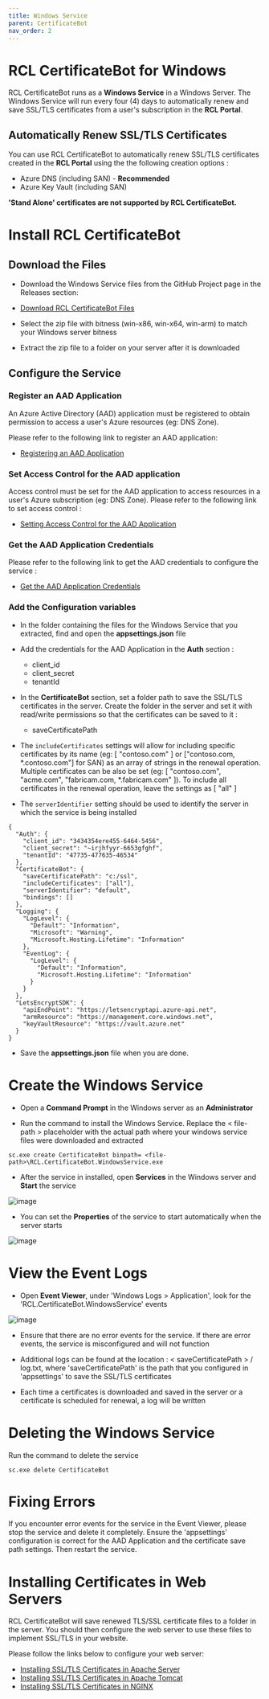 ```yaml
---
title: Windows Service
parent: CertificateBot
nav_order: 2
---
```


# RCL CertificateBot for Windows

RCL CertificateBot runs as a **Windows Service** in a Windows Server. The Windows Service will run every four (4) days to automatically renew and save SSL/TLS certificates from a user's subscription in the **RCL Portal**.

## Automatically Renew SSL/TLS Certificates

You can use RCL CertificateBot to automatically renew SSL/TLS certificates created in the **RCL Portal** using the the following creation options :

- Azure DNS (including SAN) - **Recommended**
- Azure Key Vault (including SAN)

**'Stand Alone' certificates are not supported by RCL CertificateBot.**

# Install RCL CertificateBot
## Download the Files

- Download the Windows Service files from the GitHub Project page in the Releases section:

- [Download RCL CertificateBot Files](https://github.com/rcl-ssl/RCL.CertificateBot/releases/tag/V2.1)

- Select the zip file with bitness (win-x86, win-x64, win-arm) to match your Windows server bitness

- Extract the zip file to a folder on your server after it is downloaded

## Configure the Service

### Register an AAD Application

An Azure Active Directory (AAD) application must be registered to obtain permission to access a user's Azure resources (eg: DNS Zone). 

Please refer to the following link to register an AAD application:

- [Registering an AAD Application](../authorization/aad-application)

### Set Access Control for the AAD application

Access control must be set for the AAD application to access resources in a user's Azure subscription (eg: DNS Zone). Please refer to the following link to set access control :

- [Setting Access Control for the AAD Application](../authorization/access-control-app)

### Get the AAD Application Credentials 

Please refer to the following link to get the AAD credentials to configure the service :

- [Get the AAD Application Credentials](../authorization/aad-application#get-the-aad-application-credentials)

### Add the Configuration variables

- In the folder containing the files for the Windows Service that you extracted, find and open the **appsettings.json** file

- Add the credentials for the AAD Application in the **Auth** section :

  - client_id
  - client_secret
  - tenantId

- In the **CertificateBot** section, set a folder path to save the SSL/TLS certificates in the server. Create the folder in the server and set it with read/write permissions so that the certificates can be saved to it :

  - saveCertificatePath

- The ``includeCertificates`` settings will allow for including specific certificates by its name 
(eg: [ "contoso.com" ] or ["contoso.com, *.contoso.com"] for SAN) as an array of strings in the renewal operation. Multiple certificates can be also be set (eg: [ "contoso.com", "acme.com", "fabricam.com, *.fabricam.com" ]). To include all certificates in the renewal operation, leave the settings as [ "all" ]

- The ``serverIdentifier`` setting should be used to identify the server in which the service is being installed

```
{
  "Auth": {
    "client_id": "3434354ere455-6464-5456",
    "client_secret": "~irjhfyyr-6653gfghf",
    "tenantId": "47735-477635-46534"
  },
  "CertificateBot": {
    "saveCertificatePath": "c:/ssl",
    "includeCertificates": ["all"],
    "serverIdentifier": "default",
    "bindings": []
  },
  "Logging": {
    "LogLevel": {
      "Default": "Information",
      "Microsoft": "Warning",
      "Microsoft.Hosting.Lifetime": "Information"
    },
    "EventLog": {
      "LogLevel": {
        "Default": "Information",
        "Microsoft.Hosting.Lifetime": "Information"
      }
    }
  },
  "LetsEncryptSDK": {
    "apiEndPoint": "https://letsencryptapi.azure-api.net",
    "armResource": "https://management.core.windows.net",
    "keyVaultResource": "https://vault.azure.net"
  }
}
```

- Save the **appsettings.json** file when you are done.

# Create the Windows Service

- Open a **Command Prompt** in the Windows server as an **Administrator**

- Run the command to install the Windows Service. Replace the < file-path > placeholder with the actual path where your windows service files were downloaded and extracted

```
sc.exe create CertificateBot binpath= <file-path>\RCL.CertificateBot.WindowsService.exe
```

- After the service in installed, open **Services** in the Windows server and **Start** the service

![image](../images/certbot/winservice-start.png)

- You can set the **Properties** of the service to start automatically when the server starts

![image](../images/certbot/winservice-automatic.png)

# View the Event Logs

- Open **Event Viewer**, under 'Windows Logs > Application', look for the 'RCL.CertificateBot.WindowsService' events

![image](../images/certbot/winservice-events.PNG)

- Ensure that there are no error events for the service. If there are error events, the service is misconfigured and will not function

- Additional logs can be found at the location : < saveCertificatePath > / log.txt, where 'saveCertificatePath' is the path that you configured in 'appsettings' to save the SSL/TLS certificates

- Each time a certificates is downloaded and saved in the server or a certificate is scheduled for renewal, a log will be written

# Deleting the Windows Service

Run the command to delete the service

```
sc.exe delete CertificateBot  
```

# Fixing Errors

If you encounter error events for the service in the Event Viewer, please stop the service and delete it completely. Ensure the 'appsettings' configuration is correct for the AAD Application and the certificate save path settings. Then restart the service.

# Installing Certificates in Web Servers

RCL CertificateBot will save renewed TLS/SSL certificate files to a folder in the server. You should then configure the web server to use these files to implement SSL/TLS in your website.

Please follow the links below to configure your web server:

- [Installing SSL/TLS Certificates in Apache Server](../installations/apache)
- [Installing SSL/TLS Certificates in Apache Tomcat](../installations/apache-tomcat)
- [Installing SSL/TLS Certificates in NGINX](../installations/nginx)



